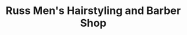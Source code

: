 ---
title: "Russ Men's Hairstyling and Barber Shop"
url: /hamilton/russ-mens-hairstyling-and-barber-shop/
shop: hairdresser
---